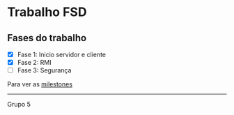 # Trabalho FSD

## Fases do trabalho
- [x] Fase 1: Inicio servidor e cliente
- [x] Fase 2: RMI
- [ ] Fase 3: Segurança

Para ver as [milestones](milestones.md)

---
Grupo 5